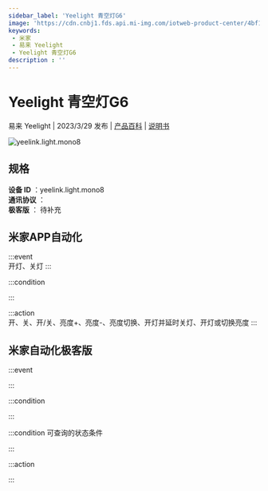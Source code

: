 ```yaml
---
sidebar_label: 'Yeelight 青空灯G6'
image: 'https://cdn.cnbj1.fds.api.mi-img.com/iotweb-product-center/4bf175f269abc765ea9c2f25d6122fbe_1675748990335.png?GalaxyAccessKeyId=AKVGLQWBOVIRQ3XLEW&Expires=9223372036854775807&Signature=zcG7YK/l8oyB8/zHMoAQV7LvUBo='
keywords: 
 - 米家
 - 易来 Yeelight
 - Yeelight 青空灯G6
description : ''
---
```

# Yeelight 青空灯G6

易来 Yeelight | 2023/3/29 发布 | [产品百科](https://home.mi.com/webapp/content/baike/product/index.html?model=yeelink.light.mono8/) | [说明书](https://home.mi.com/views/introduction.html?model=yeelink.light.mono8&region=cn)

![yeelink.light.mono8](https://cdn.cnbj1.fds.api.mi-img.com/iotweb-product-center/4bf175f269abc765ea9c2f25d6122fbe_1675748990335.png?GalaxyAccessKeyId=AKVGLQWBOVIRQ3XLEW&Expires=9223372036854775807&Signature=zcG7YK/l8oyB8/zHMoAQV7LvUBo=)

## 规格  
> 
**设备 ID** ：yeelink.light.mono8  
**通讯协议** ：  
**极客版**  ： 待补充 


## 米家APP自动化  

:::event  
开灯、关灯
:::

:::condition  

:::

:::action   
开、关、开/关、亮度+、亮度-、亮度切换、开灯并延时关灯、开灯或切换亮度
:::

## 米家自动化极客版  

:::event  

:::

:::condition  

:::

:::condition 可查询的状态条件  

:::

:::action  

:::

        
